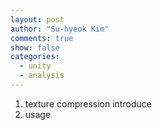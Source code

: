 ```yaml
---
layout: post
author: "Su-hyeok Kim"
comments: true
show: false
categories:
  - unity
  - analysis
---
```


1. texture compression introduce
2. usage
